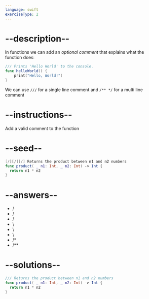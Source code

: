 ```yaml
---
language: swift
exerciseType: 2
---
```


# --description--

In functions we can add an _optional comment_ that explains what the function does:
```swift
/// Prints 'Hello World' to the console.
func helloWorld() {
    print("Hello, World!")
}
```
We can use `///` for a single line comment and `/** */` for a multi line comment

# --instructions--

Add a valid comment to the function

# --seed--

```swift
[/][/][/] Returns the product between n1 and n2 numbers
func product( _ n1: Int, _ n2: Int) -> Int {
  return n1 * n2
}
```

# --answers--

- /
- /
- /
- \
- \
- \
- /*
- /**

# --solutions--

```swift
/// Returns the product between n1 and n2 numbers
func product( _ n1: Int, _ n2: Int) -> Int {
  return n1 * n2
}
```
